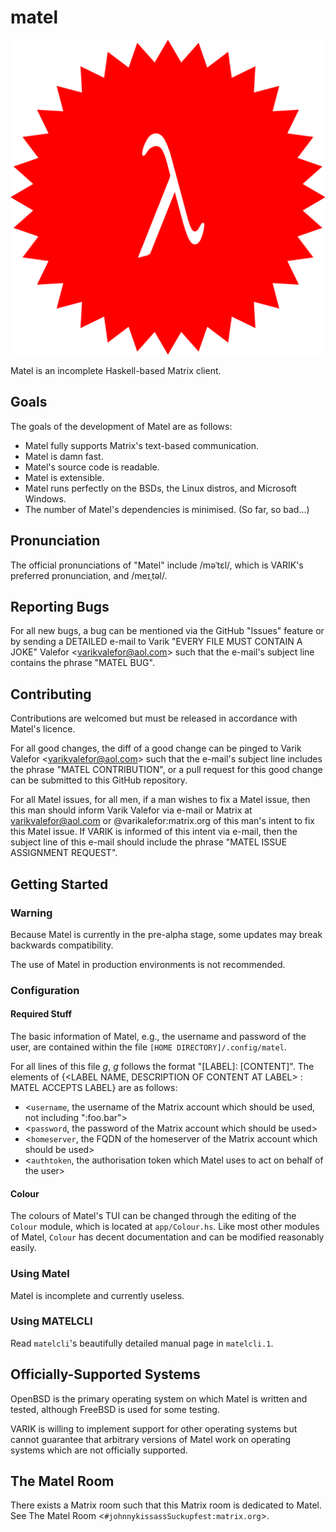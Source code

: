 # matel
![Matel's Glorious Logo](matel-sty01.svg)

Matel is an incomplete Haskell-based Matrix client.

## Goals
The goals of the development of Matel are as follows:
* Matel fully supports Matrix's text-based communication.
* Matel is damn fast.
* Matel's source code is readable.
* Matel is extensible.
* Matel runs perfectly on the BSDs, the Linux distros, and Microsoft Windows.
* The number of Matel's dependencies is minimised.  (So far, so bad...)

## Pronunciation
The official pronunciations of "Matel" include \/məˈtɛl\/, which is VARIK's preferred pronunciation, and \/meɪˌtəl\/.

## Reporting Bugs
For all new bugs, a bug can be mentioned via the GitHub "Issues" feature or by sending a DETAILED e-mail to Varik "EVERY FILE MUST CONTAIN A JOKE" Valefor \<varikvalefor@aol.com\> such that the e-mail's subject line contains the phrase "MATEL BUG".

## Contributing
Contributions are welcomed but must be released in accordance with Matel's licence.

For all good changes, the diff of a good change can be pinged to Varik Valefor \<varikvalefor@aol.com\> such that the e-mail's subject line includes the phrase "MATEL CONTRIBUTION", or a pull request for this good change can be submitted to this GitHub repository.

For all Matel issues, for all men, if a man wishes to fix a Matel issue, then this man should inform Varik Valefor via e-mail or Matrix at varikvalefor@aol.com or @varikalefor:matrix.org of this man's intent to fix this Matel issue.  If VARIK is informed of this intent via e-mail, then the subject line of this e-mail should include the phrase "MATEL ISSUE ASSIGNMENT REQUEST".

## Getting Started
### Warning
Because Matel is currently in the pre-alpha stage, some updates may break backwards compatibility.

The use of Matel in production environments is not recommended.
### Configuration
#### Required Stuff
The basic information of Matel, e.g., the username and password of the user, are contained within the file `[HOME DIRECTORY]/.config/matel`.

For all lines of this file _g_, _g_ follows the format "[LABEL]: [CONTENT]".  The elements of {\<LABEL NAME, DESCRIPTION OF CONTENT AT LABEL\> : MATEL ACCEPTS LABEL} are as follows:
* \<`username`, the username of the Matrix account which should be used, not including ":foo.bar"\>
* \<`password`, the password of the Matrix account which should be used\>
* \<`homeserver`, the FQDN of the homeserver of the Matrix account which should be used\>
* \<`authtoken`, the authorisation token which Matel uses to act on behalf of the user\>
#### Colour
The colours of Matel's TUI can be changed through the editing of the `Colour` module, which is located at `app/Colour.hs`.  Like most other modules of Matel, `Colour` has decent documentation and can be modified reasonably easily.
### Using Matel
Matel is incomplete and currently useless.
### Using MATELCLI
Read `matelcli`'s beautifully detailed manual page in `matelcli.1`.

## Officially-Supported Systems
OpenBSD is the primary operating system on which Matel is written and tested, although FreeBSD is used for some testing.

VARIK is willing to implement support for other operating systems but cannot guarantee that arbitrary versions of Matel work on operating systems which are not officially supported.

## The Matel Room
There exists a Matrix room such that this Matrix room is dedicated to Matel.  See The Matel Room <`#johnnykissassSuckupfest:matrix.org`>.
